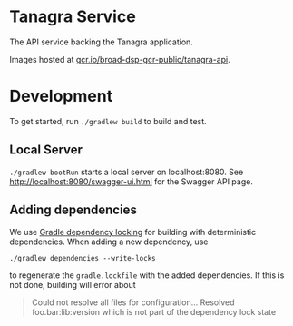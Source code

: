 # Tanagra Service
The API service backing the Tanagra application.

Images hosted at [gcr.io/broad-dsp-gcr-public/tanagra-api](gcr.io/broad-dsp-gcr-public/tanagra-api).

# Development
To get started, run `./gradlew build` to build and test.

## Local Server
`./gradlew bootRun` starts a local server
on localhost:8080. See [http://localhost:8080/swagger-ui.html](http://localhost:8080/swagger-ui.html)
for the Swagger API page.

## Adding dependencies
We use [Gradle dependency locking](https://docs.gradle.org/current/userguide/dependency_locking.html)
for building with deterministic dependencies. When adding a new dependency, use

`./gradlew dependencies --write-locks`

to regenerate the `gradle.lockfile` with the added dependencies. If this is not done, building will
error about
> Could not resolve all files for configuration...
> Resolved foo.bar:lib:version which is not part of the dependency lock state
